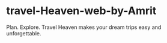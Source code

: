 # travel-Heaven-web-by-Amrit
Plan. Explore. Travel Heaven makes your dream trips easy and unforgettable.
